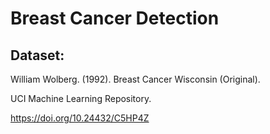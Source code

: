 # Breast Cancer Detection

## Dataset:

William Wolberg. (1992). Breast Cancer Wisconsin (Original). 

UCI Machine Learning Repository. 

https://doi.org/10.24432/C5HP4Z

